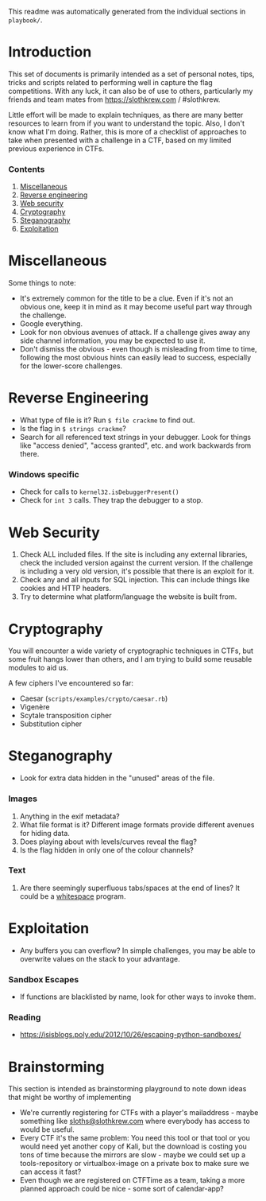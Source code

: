 This readme was automatically generated from the individual sections in `playbook/`.

# Introduction

This set of documents is primarily intended as a set of personal notes, tips, tricks and scripts related to performing well in capture the flag competitions. With any luck, it can also be of use to others, particularly my friends and team mates from https://slothkrew.com / #slothkrew.

Little effort will be made to explain techniques, as there are many better resources to learn from if you want to understand the topic. Also, I don't know what I'm doing. Rather, this is more of a checklist of approaches to take when presented with a challenge in a CTF, based on my limited previous experience in CTFs.

### Contents

 1. [Miscellaneous](#miscellaneous)
 1. [Reverse engineering](#reverse-engineering)
 1. [Web security](#web-security)
 1. [Cryptography](#cryptography)
 1. [Steganography](#steganography)
 1. [Exploitation](#exploitation)

# Miscellaneous

Some things to note:

 * It's extremely common for the title to be a clue. Even if it's not an obvious one, keep it in mind as it may become useful part way through the challenge.
 * Google everything.
 * Look for non obvious avenues of attack. If a challenge gives away any side channel information, you may be expected to use it.
 * Don't dismiss the obvious - even though is misleading from time to time, following the most obvious hints can easily lead to success, especially for the lower-score challenges.

# Reverse Engineering

 * What type of file is it? Run `$ file crackme` to find out.
 * Is the flag in `$ strings crackme`?
 * Search for all referenced text strings in your debugger. Look for things like "access denied", "access granted", etc. and work backwards from there.

### Windows specific

 * Check for calls to `kernel32.isDebuggerPresent()`
 * Check for `int 3` calls. They trap the debugger to a stop.

# Web Security

 1. Check ALL included files. If the site is including any external libraries, check the included version against the current version. If the challenge is including a very old version, it's possible that there is an exploit for it.
 1. Check any and all inputs for SQL injection. This can include things like cookies and HTTP headers.
 1. Try to determine what platform/language the website is built from.

# Cryptography

You will encounter a wide variety of cryptographic techniques in CTFs, but some fruit hangs lower than others, and I am trying to build some reusable modules to aid us.

A few ciphers I've encountered so far:

 * Caesar (`scripts/examples/crypto/caesar.rb`)
 * Vigenère
 * Scytale transposition cipher
 * Substitution cipher

# Steganography

 * Look for extra data hidden in the "unused" areas of the file.

### Images

 1. Anything in the exif metadata?
 1. What file format is it? Different image formats provide different avenues for hiding data.
 1. Does playing about with levels/curves reveal the flag?
 1. Is the flag hidden in only one of the colour channels?

### Text

 1. Are there seemingly superfluous tabs/spaces at the end of lines? It could be a [whitespace](http://en.wikipedia.org/wiki/Whitespace_%28programming_language%29) program.

# Exploitation

 * Any buffers you can overflow? In simple challenges, you may be able to overwrite values on the stack to your advantage.

### Sandbox Escapes

 * If functions are blacklisted by name, look for other ways to invoke them.

### Reading

 * https://isisblogs.poly.edu/2012/10/26/escaping-python-sandboxes/

# Brainstorming

This section is intended as brainstorming playground to note down ideas that might be worthy of implementing

 * We're currently registering for CTFs with a player's mailaddress - maybe something like sloths@slothkrew.com where everybody has access to would be useful.
 * Every CTF it's the same problem: You need this tool or that tool or you would need yet another copy of Kali, but the download is costing you tons of time because the mirrors are slow - maybe we could set up a tools-repository or virtualbox-image on a private box to make sure we can access it fast?
 * Even though we are registered on CTFTime as a team, taking a more planned approach could be nice - some sort of calendar-app?

